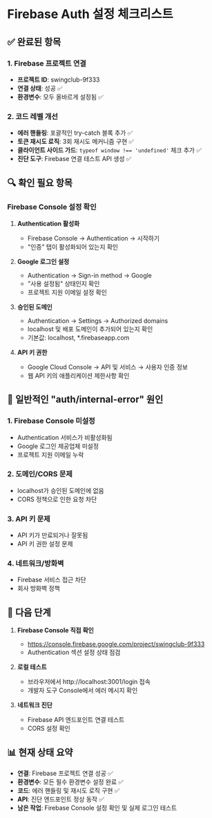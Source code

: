 # Firebase Auth 설정 체크리스트

## ✅ 완료된 항목

### 1. Firebase 프로젝트 연결
- **프로젝트 ID**: swingclub-9f333
- **연결 상태**: 성공 ✅
- **환경변수**: 모두 올바르게 설정됨 ✅

### 2. 코드 레벨 개선
- **에러 핸들링**: 포괄적인 try-catch 블록 추가 ✅
- **토큰 재시도 로직**: 3회 재시도 메커니즘 구현 ✅
- **클라이언트 사이드 가드**: `typeof window !== 'undefined'` 체크 추가 ✅
- **진단 도구**: Firebase 연결 테스트 API 생성 ✅

## 🔍 확인 필요 항목

### Firebase Console 설정 확인

1. **Authentication 활성화**
   - Firebase Console → Authentication → 시작하기
   - "인증" 탭이 활성화되어 있는지 확인

2. **Google 로그인 설정**
   - Authentication → Sign-in method → Google
   - "사용 설정됨" 상태인지 확인
   - 프로젝트 지원 이메일 설정 확인

3. **승인된 도메인**
   - Authentication → Settings → Authorized domains
   - localhost 및 배포 도메인이 추가되어 있는지 확인
   - 기본값: localhost, *.firebaseapp.com

4. **API 키 권한**
   - Google Cloud Console → API 및 서비스 → 사용자 인증 정보
   - 웹 API 키의 애플리케이션 제한사항 확인

## 🚨 일반적인 "auth/internal-error" 원인

### 1. Firebase Console 미설정
- Authentication 서비스가 비활성화됨
- Google 로그인 제공업체 미설정
- 프로젝트 지원 이메일 누락

### 2. 도메인/CORS 문제
- localhost가 승인된 도메인에 없음
- CORS 정책으로 인한 요청 차단

### 3. API 키 문제
- API 키가 만료되거나 잘못됨
- API 키 권한 설정 문제

### 4. 네트워크/방화벽
- Firebase 서비스 접근 차단
- 회사 방화벽 정책

## 🔧 다음 단계

1. **Firebase Console 직접 확인**
   - https://console.firebase.google.com/project/swingclub-9f333
   - Authentication 섹션 설정 상태 점검

2. **로컬 테스트**
   - 브라우저에서 http://localhost:3001/login 접속
   - 개발자 도구 Console에서 에러 메시지 확인

3. **네트워크 진단**
   - Firebase API 엔드포인트 연결 테스트
   - CORS 설정 확인

## 📊 현재 상태 요약

- **연결**: Firebase 프로젝트 연결 성공 ✅
- **환경변수**: 모든 필수 환경변수 설정 완료 ✅
- **코드**: 에러 핸들링 및 재시도 로직 구현 ✅
- **API**: 진단 엔드포인트 정상 동작 ✅
- **남은 작업**: Firebase Console 설정 확인 및 실제 로그인 테스트